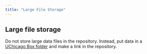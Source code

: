 ```yaml
---
title: "Large File Storage"
---
```


## Large file storage

Do not store large data files in the repository. Instead, put data in a [UChicago Box folder](https://uchicago.account.box.com) and make a link in the repository.